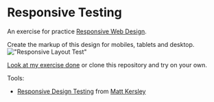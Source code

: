 Responsive Testing
==================

An exercise for practice [Responsive Web Design](http://en.wikipedia.org/wiki/Responsive_web_design).

Create the markup of this design for mobiles, tablets and desktop.
!["Responsive Layout Test"](http://bruno.garciaechegaray.com/responsive-testing/responsive-layout-test.png)

[Look at my exercise done](http://bruno.garciaechegaray.com/responsive-testing/tool_responsive.html) 
or clone this repository and try on your own.

Tools:
* [Responsive Design Testing](https://github.com/mattkersley/Responsive-Design-Testing) from [Matt Kersley](https://github.com/mattkersley/)
